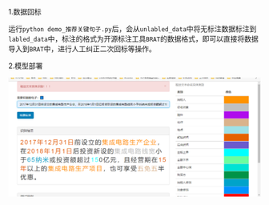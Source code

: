 1.数据回标

运行`python demo_推荐关键句子.py`后，会从`unlabled_data`中将无标注数据标注到`labled_data`中，标注的格式为开源标注工具`BRAT`的数据格式，即可以直接将数据导入到`BRAT`中，进行人工纠正二次回标等操作。

2.模型部署

![image-20220923211133392](./imgs/image-20220923211133392.png)